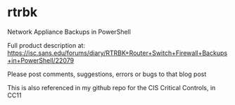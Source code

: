 # rtrbk
Network Appliance Backups in PowerShell<p>
Full product description at: https://isc.sans.edu/forums/diary/RTRBK+Router+Switch+Firewall+Backups+in+PowerShell/22079<p>
Please post comments, suggestions, errors or bugs to that blog post<p>

This is also referenced in my github repo for the CIS Critical Controls, in CC11
